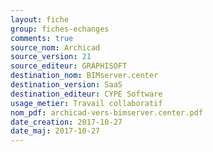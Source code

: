 ```yaml
---
layout: fiche
group: fiches-echanges
comments: true
source_nom: Archicad
source_version: 21
source_editeur: GRAPHISOFT
destination_nom: BIMserver.center
destination_version: SaaS 
destination_editeur: CYPE Software
usage_metier: Travail collaboratif
nom_pdf: archicad-vers-bimserver.center.pdf
date_creation: 2017-10-27
date_maj: 2017-10-27
---
```

